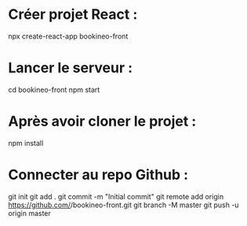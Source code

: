 # Créer projet React :

npx create-react-app bookineo-front

# Lancer le serveur : 

cd bookineo-front
npm start

# Après avoir cloner le projet : 

npm install

# Connecter au repo Github :

git init
git add .
git commit -m "Initial commit"
git remote add origin https://github.com/<ton-username>/bookineo-front.git
git branch -M master
git push -u origin master
